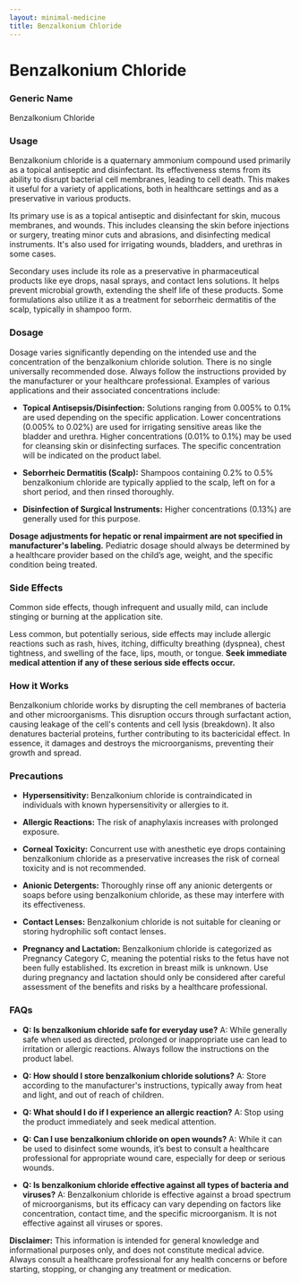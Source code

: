 ```yaml
---
layout: minimal-medicine
title: Benzalkonium Chloride
---
```


# Benzalkonium Chloride
### Generic Name
Benzalkonium Chloride

### Usage

Benzalkonium chloride is a quaternary ammonium compound used primarily as a topical antiseptic and disinfectant.  Its effectiveness stems from its ability to disrupt bacterial cell membranes, leading to cell death.  This makes it useful for a variety of applications, both in healthcare settings and as a preservative in various products.

Its primary use is as a topical antiseptic and disinfectant for skin, mucous membranes, and wounds.  This includes cleansing the skin before injections or surgery, treating minor cuts and abrasions, and disinfecting medical instruments. It's also used for irrigating wounds, bladders, and urethras in some cases.

Secondary uses include its role as a preservative in pharmaceutical products like eye drops, nasal sprays, and contact lens solutions.  It helps prevent microbial growth, extending the shelf life of these products.  Some formulations also utilize it as a treatment for seborrheic dermatitis of the scalp, typically in shampoo form.


### Dosage

Dosage varies significantly depending on the intended use and the concentration of the benzalkonium chloride solution.  There is no single universally recommended dose.  Always follow the instructions provided by the manufacturer or your healthcare professional.  Examples of various applications and their associated concentrations include:

* **Topical Antisepsis/Disinfection:**  Solutions ranging from 0.005% to 0.1% are used depending on the specific application. Lower concentrations (0.005% to 0.02%) are used for irrigating sensitive areas like the bladder and urethra. Higher concentrations (0.01% to 0.1%) may be used for cleansing skin or disinfecting surfaces.  The specific concentration will be indicated on the product label.

* **Seborrheic Dermatitis (Scalp):** Shampoos containing 0.2% to 0.5% benzalkonium chloride are typically applied to the scalp, left on for a short period, and then rinsed thoroughly.

* **Disinfection of Surgical Instruments:**  Higher concentrations (0.13%) are generally used for this purpose.

**Dosage adjustments for hepatic or renal impairment are not specified in manufacturer's labeling.** Pediatric dosage should always be determined by a healthcare provider based on the child’s age, weight, and the specific condition being treated.


### Side Effects

Common side effects, though infrequent and usually mild, can include stinging or burning at the application site.

Less common, but potentially serious, side effects may include allergic reactions such as rash, hives, itching, difficulty breathing (dyspnea), chest tightness, and swelling of the face, lips, mouth, or tongue.  **Seek immediate medical attention if any of these serious side effects occur.**


### How it Works

Benzalkonium chloride works by disrupting the cell membranes of bacteria and other microorganisms.  This disruption occurs through surfactant action, causing leakage of the cell's contents and cell lysis (breakdown).  It also denatures bacterial proteins, further contributing to its bactericidal effect. In essence, it damages and destroys the microorganisms, preventing their growth and spread.

### Precautions

* **Hypersensitivity:**  Benzalkonium chloride is contraindicated in individuals with known hypersensitivity or allergies to it.

* **Allergic Reactions:** The risk of anaphylaxis increases with prolonged exposure.

* **Corneal Toxicity:** Concurrent use with anesthetic eye drops containing benzalkonium chloride as a preservative increases the risk of corneal toxicity and is not recommended.

* **Anionic Detergents:**  Thoroughly rinse off any anionic detergents or soaps before using benzalkonium chloride, as these may interfere with its effectiveness.

* **Contact Lenses:** Benzalkonium chloride is not suitable for cleaning or storing hydrophilic soft contact lenses.

* **Pregnancy and Lactation:** Benzalkonium chloride is categorized as Pregnancy Category C, meaning the potential risks to the fetus have not been fully established.  Its excretion in breast milk is unknown.  Use during pregnancy and lactation should only be considered after careful assessment of the benefits and risks by a healthcare professional.


### FAQs

* **Q: Is benzalkonium chloride safe for everyday use?**  A: While generally safe when used as directed, prolonged or inappropriate use can lead to irritation or allergic reactions.  Always follow the instructions on the product label.

* **Q: How should I store benzalkonium chloride solutions?** A: Store according to the manufacturer's instructions, typically away from heat and light, and out of reach of children.

* **Q: What should I do if I experience an allergic reaction?** A:  Stop using the product immediately and seek medical attention.

* **Q: Can I use benzalkonium chloride on open wounds?** A:  While it can be used to disinfect some wounds, it’s best to consult a healthcare professional for appropriate wound care, especially for deep or serious wounds.

* **Q:  Is benzalkonium chloride effective against all types of bacteria and viruses?** A:  Benzalkonium chloride is effective against a broad spectrum of microorganisms, but its efficacy can vary depending on factors like concentration, contact time, and the specific microorganism.  It is not effective against all viruses or spores.


**Disclaimer:** This information is intended for general knowledge and informational purposes only, and does not constitute medical advice.  Always consult a healthcare professional for any health concerns or before starting, stopping, or changing any treatment or medication.
